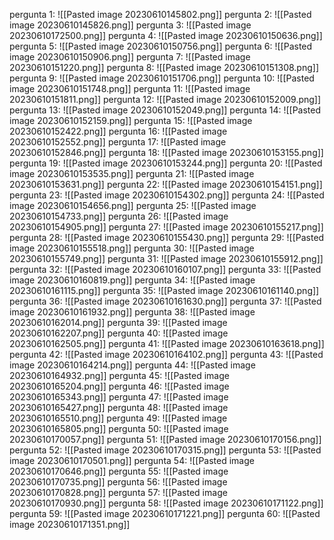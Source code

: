 pergunta 1:
![[Pasted image 20230610145802.png]]
pergunta 2:
![[Pasted image 20230610145826.png]]
pergunta 3:
![[Pasted image 20230610172500.png]]
pergunta 4:
![[Pasted image 20230610150636.png]]
pergunta 5:
![[Pasted image 20230610150756.png]]
pergunta 6:
![[Pasted image 20230610150906.png]]
pergunta 7:
![[Pasted image 20230610151220.png]]
pergunta 8:
![[Pasted image 20230610151308.png]]
pergunta 9:
![[Pasted image 20230610151706.png]]
pergunta 10:
![[Pasted image 20230610151748.png]]
pergunta 11:
![[Pasted image 20230610151811.png]]
pergunta 12:
![[Pasted image 20230610152009.png]]
pergunta 13:
![[Pasted image 20230610152049.png]]
pergunta 14:
![[Pasted image 20230610152159.png]]
pergunta 15:
![[Pasted image 20230610152422.png]]
pergunta 16:
![[Pasted image 20230610152552.png]]
pergunta 17:
![[Pasted image 20230610152846.png]]
pergunta 18:
![[Pasted image 20230610153155.png]]
pergunta 19:
![[Pasted image 20230610153244.png]]
pergunta 20:
![[Pasted image 20230610153535.png]]
pergunta 21:
![[Pasted image 20230610153631.png]]
pergunta 22:
![[Pasted image 20230610154151.png]]
pergunta 23:
![[Pasted image 20230610154302.png]]
pergunta 24:
![[Pasted image 20230610154656.png]]
pergunta 25:
![[Pasted image 20230610154733.png]]
pergunta 26:
![[Pasted image 20230610154905.png]]
pergunta 27:
![[Pasted image 20230610155217.png]]
pergunta 28:
![[Pasted image 20230610155430.png]]
pergunta 29:
![[Pasted image 20230610155518.png]]
pergunta 30:
![[Pasted image 20230610155749.png]]
pergunta 31:
![[Pasted image 20230610155912.png]]
pergunta 32:
![[Pasted image 20230610160107.png]]
pergunta 33:
![[Pasted image 20230610160819.png]]
pergunta 34:
![[Pasted image 20230610161115.png]]
pergunta 35:
![[Pasted image 20230610161140.png]]
pergunta 36:
![[Pasted image 20230610161630.png]]
pergunta 37:
![[Pasted image 20230610161932.png]]
pergunta 38:
![[Pasted image 20230610162014.png]]
pergunta 39:
![[Pasted image 20230610162207.png]]
pergunta 40:
![[Pasted image 20230610162505.png]]
pergunta 41:
![[Pasted image 20230610163618.png]]
pergunta 42:
![[Pasted image 20230610164102.png]]
pergunta 43:
![[Pasted image 20230610164214.png]]
pergunta 44:
![[Pasted image 20230610164932.png]]
pergunta 45:
![[Pasted image 20230610165204.png]]
pergunta 46:
![[Pasted image 20230610165343.png]]
pergunta 47:
![[Pasted image 20230610165427.png]]
pergunta 48:
![[Pasted image 20230610165510.png]]
pergunta 49:
![[Pasted image 20230610165805.png]]
pergunta 50:
![[Pasted image 20230610170057.png]]
pergunta 51:
![[Pasted image 20230610170156.png]]
pergunta 52:
![[Pasted image 20230610170315.png]]
pergunta 53:
![[Pasted image 20230610170501.png]]
pergunta 54:
![[Pasted image 20230610170646.png]]
pergunta 55:
![[Pasted image 20230610170735.png]]
pergunta 56:
![[Pasted image 20230610170828.png]]
pergunta 57:
![[Pasted image 20230610170930.png]]
pergunta 58:
![[Pasted image 20230610171122.png]]
pergunta 59:
![[Pasted image 20230610171221.png]]
pergunta 60:
![[Pasted image 20230610171351.png]]